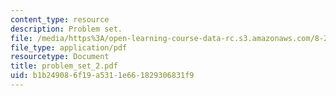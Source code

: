 ```yaml
---
content_type: resource
description: Problem set.
file: /media/https%3A/open-learning-course-data-rc.s3.amazonaws.com/8-231-physics-of-solids-i-fall-2006/b1b249086f19a5311e661829306831f9_problem_set_2.pdf
file_type: application/pdf
resourcetype: Document
title: problem_set_2.pdf
uid: b1b24908-6f19-a531-1e66-1829306831f9
---
```

